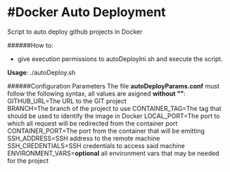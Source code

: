 #Docker Auto Deployment
=======================

Script to auto deploy github projects in Docker

######How to:
- give execution permissions to autoDeployIni.sh and execute the script. 

**Usage**: ./autoDeploy.sh

######Configuration Parameters
The file **autoDeployParams.conf** must follow the following syntax, all values are asigned **without ""**:
GITHUB_URL=The URL to the GIT project <br />
BRANCH=The branch of the project to use
CONTAINER_TAG=The tag that should be used to identify the image in Docker
LOCAL_PORT=The port to which all request will be redirected from the container port
CONTAINER_PORT=The port from the container that will be emitting
SSH_ADDRESS=SSH address to the remote machine
SSH_CREDENTIALS=SSH credentials to access said machine
ENVIRONMENT_VARS=**optional** all environment vars that may be needed for the project

